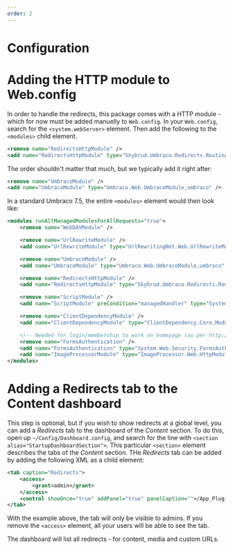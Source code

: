 ```yaml
---
order: 2
---
```


# Configuration

# Adding the HTTP module to Web.config

In order to handle the redirects, this package comes with a HTTP module - which for now must be added manuelly to `Web.config`. In your `Web.config`, search for the `<system.webServer>` element. Then add the following to the `<modules>` child element.

```xml
<remove name="RedirectsHttpModule" />
<add name="RedirectsHttpModule" type="Skybrud.Umbraco.Redirects.Routing.RedirectsHttpModule, Skybrud.Umbraco.Redirects" />
```

The order shouldn't matter that much, but we typically add it right after:

```xml
<remove name="UmbracoModule" />
<add name="UmbracoModule" type="Umbraco.Web.UmbracoModule,umbraco" />
```

In a standard Umbraco 7.5, the entire `<modules>` element would then look like:

```xml
<modules runAllManagedModulesForAllRequests="true">
	<remove name="WebDAVModule" />

	<remove name="UrlRewriteModule" />
	<add name="UrlRewriteModule" type="UrlRewritingNet.Web.UrlRewriteModule, UrlRewritingNet.UrlRewriter" />

	<remove name="UmbracoModule" />
	<add name="UmbracoModule" type="Umbraco.Web.UmbracoModule,umbraco" />

	<remove name="RedirectsHttpModule" />
	<add name="RedirectsHttpModule" type="Skybrud.Umbraco.Redirects.Routing.RedirectsHttpModule, Skybrud.Umbraco.Redirects" />

	<remove name="ScriptModule" />
	<add name="ScriptModule" preCondition="managedHandler" type="System.Web.Handlers.ScriptModule, System.Web.Extensions, Version=3.5.0.0, Culture=neutral, PublicKeyToken=31BF3856AD364E35" />

	<remove name="ClientDependencyModule" />
	<add name="ClientDependencyModule" type="ClientDependency.Core.Module.ClientDependencyModule, ClientDependency.Core" />

	<!-- Needed for login/membership to work on homepage (as per http://stackoverflow.com/questions/218057/httpcontext-current-session-is-null-when-routing-requests) -->
	<remove name="FormsAuthentication" />
	<add name="FormsAuthentication" type="System.Web.Security.FormsAuthenticationModule" />
	<add name="ImageProcessorModule" type="ImageProcessor.Web.HttpModules.ImageProcessingModule, ImageProcessor.Web" />
</modules>
```

# Adding a Redirects tab to the Content dashboard

This step is optional, but if you wish to show redirects at a global level, you can add a *Redirects* tab to the dashboard of the *Content* section. To do this, open up `~/Config/Dashboard.config`, and search for the line with `<section alias="StartupDashboardSection">`. This particular `<section>` element describes the tabs of the *Content* section. THe *Redirects* tab can be added by adding the following XML as a child element:

```xml
<tab caption="Redirects">
	<access>
		<grant>admin</grant>
	</access>
	<control showOnce="true" addPanel="true" panelCaption="">/App_Plugins/Skybrud.Umbraco.Redirects/Views/Dashboard.html</control>
</tab>
```

With the example above, the tab will only be visible to admins. If you remove the `<access>` element, all your users will be able to see the tab.

The dashboard will list all redirects - for content, media and custom URLs.